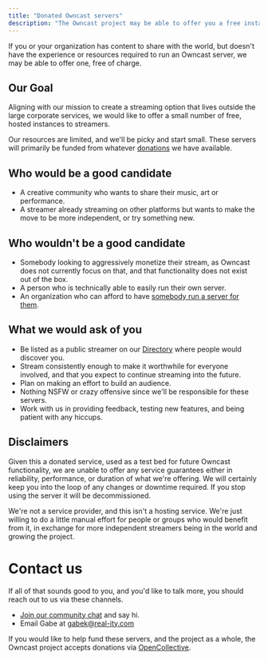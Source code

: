 ```yaml
---
title: "Donated Owncast servers"
description: "The Owncast project may be able to offer you a free instance for your stream."
---
```


If you or your organization has content to share with the world, but doesn't have the experience or resources required to run an Owncast server, we may be able to offer one, free of charge.

## Our Goal

Aligning with our mission to create a streaming option that lives outside the large corporate services, we would like to offer a small number of free, hosted instances to streamers.

Our resources are limited, and we'll be picky and start small.  These servers will primarily be funded from whatever [donations](https://opencollective.com/owncast) we have available.


## Who would be a good candidate

- A creative community who wants to share their music, art or performance.
- A streamer already streaming on other platforms but wants to make the move to be more independent, or try something new.

## Who wouldn't be a good candidate

- Somebody looking to aggressively monetize their stream, as Owncast does not currently focus on that, and that functionality does not exist out of the box.
- A person who is technically able to easily run their own server.
- An organization who can afford to have [somebody run a server for them](/quickstart/providers/).


## What we would ask of you

- Be listed as a public streamer on our [Directory](https://directory.owncast.online) where people would discover you.
- Stream consistently enough to make it worthwhile for everyone involved, and that you expect to continue streaming into the future.
- Plan on making an effort to build an audience.
- Nothing NSFW or crazy offensive since we'll be responsible for these servers.
- Work with us in providing feedback, testing new features, and being patient with any hiccups.

## Disclaimers

Given this a donated service, used as a test bed for future Owncast functionality, we are unable to offer any service guarantees either in reliability, performance, or duration of what we're offering.  We will certainly keep you into the loop of any changes or downtime required.  If you stop using the server it will be decommissioned.

We're not a service provider, and this isn't a hosting service.  We're just willing to do a little manual effort for people or groups who would benefit from it, in exchange for more independent streamers being in the world and growing the project.

# Contact us

If all of that sounds good to you, and you'd like to talk more, you should reach out to us via these channels.

- [Join our community chat](https://owncast.rocket.chat/) and say hi.
- Email Gabe at gabek@real-ity.com

If you would like to help fund these servers, and the project as a whole, the Owncast project accepts donations via [OpenCollective](https://opencollective.com/owncast).